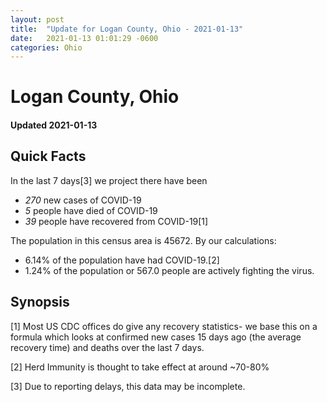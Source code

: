 ```yaml
---
layout: post
title:  "Update for Logan County, Ohio - 2021-01-13"
date:   2021-01-13 01:01:29 -0600
categories: Ohio
---
```


# Logan County, Ohio
#### Updated 2021-01-13

## Quick Facts

In the last 7 days[3] we project there have been
- *270* new cases of COVID-19
- *5* people have died of COVID-19
- *39* people have recovered from COVID-19[1]

The population in this census area is 45672. By our calculations:
- 6.14% of the population have had COVID-19.[2]
- 1.24% of the population or 567.0 people are actively fighting the virus.

## Synopsis




[1] Most US CDC offices do give any recovery statistics- we base this on a formula which looks at confirmed new cases
15 days ago (the average recovery time) and deaths over the last 7 days.

[2] Herd Immunity is thought to take effect at around ~70-80%

[3] Due to reporting delays, this data may be incomplete.
 
    